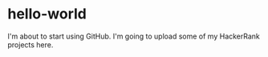 # hello-world
I'm about to start using GitHub. I'm going to upload some of my HackerRank projects here.
